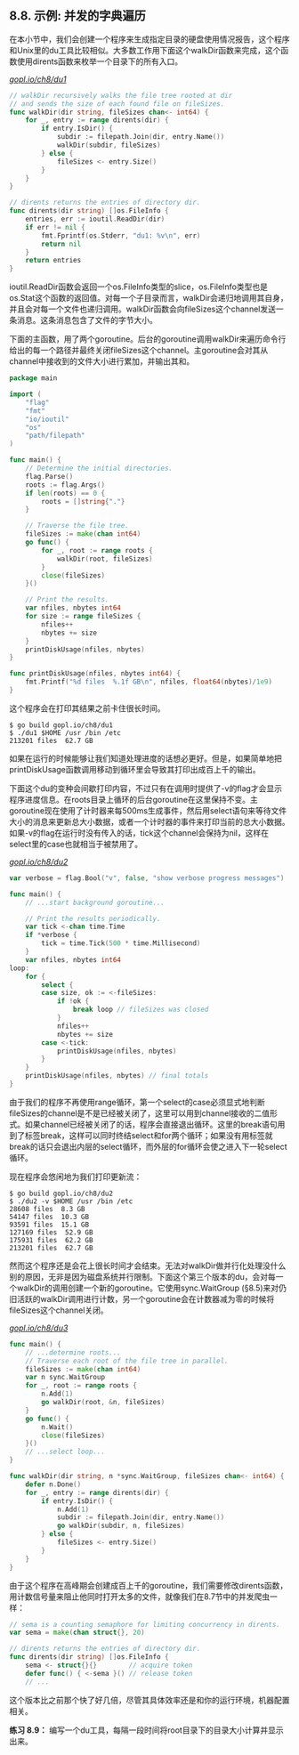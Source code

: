 ## 8.8. 示例: 并发的字典遍历

在本小节中，我们会创建一个程序来生成指定目录的硬盘使用情况报告，这个程序和Unix里的du工具比较相似。大多数工作用下面这个walkDir函数来完成，这个函数使用dirents函数来枚举一个目录下的所有入口。

<u><i>gopl.io/ch8/du1</i></u>
```go
// walkDir recursively walks the file tree rooted at dir
// and sends the size of each found file on fileSizes.
func walkDir(dir string, fileSizes chan<- int64) {
	for _, entry := range dirents(dir) {
		if entry.IsDir() {
			subdir := filepath.Join(dir, entry.Name())
			walkDir(subdir, fileSizes)
		} else {
			fileSizes <- entry.Size()
		}
	}
}

// dirents returns the entries of directory dir.
func dirents(dir string) []os.FileInfo {
	entries, err := ioutil.ReadDir(dir)
	if err != nil {
		fmt.Fprintf(os.Stderr, "du1: %v\n", err)
		return nil
	}
	return entries
}
```

ioutil.ReadDir函数会返回一个os.FileInfo类型的slice，os.FileInfo类型也是os.Stat这个函数的返回值。对每一个子目录而言，walkDir会递归地调用其自身，并且会对每一个文件也递归调用。walkDir函数会向fileSizes这个channel发送一条消息。这条消息包含了文件的字节大小。

下面的主函数，用了两个goroutine。后台的goroutine调用walkDir来遍历命令行给出的每一个路径并最终关闭fileSizes这个channel。主goroutine会对其从channel中接收到的文件大小进行累加，并输出其和。

```go
package main

import (
	"flag"
	"fmt"
	"io/ioutil"
	"os"
	"path/filepath"
)

func main() {
	// Determine the initial directories.
	flag.Parse()
	roots := flag.Args()
	if len(roots) == 0 {
		roots = []string{"."}
	}

	// Traverse the file tree.
	fileSizes := make(chan int64)
	go func() {
		for _, root := range roots {
			walkDir(root, fileSizes)
		}
		close(fileSizes)
	}()

	// Print the results.
	var nfiles, nbytes int64
	for size := range fileSizes {
		nfiles++
		nbytes += size
	}
	printDiskUsage(nfiles, nbytes)
}

func printDiskUsage(nfiles, nbytes int64) {
	fmt.Printf("%d files  %.1f GB\n", nfiles, float64(nbytes)/1e9)
}
```

这个程序会在打印其结果之前卡住很长时间。

```
$ go build gopl.io/ch8/du1
$ ./du1 $HOME /usr /bin /etc
213201 files  62.7 GB
```

如果在运行的时候能够让我们知道处理进度的话想必更好。但是，如果简单地把printDiskUsage函数调用移动到循环里会导致其打印出成百上千的输出。

下面这个du的变种会间歇打印内容，不过只有在调用时提供了-v的flag才会显示程序进度信息。在roots目录上循环的后台goroutine在这里保持不变。主goroutine现在使用了计时器来每500ms生成事件，然后用select语句来等待文件大小的消息来更新总大小数据，或者一个计时器的事件来打印当前的总大小数据。如果-v的flag在运行时没有传入的话，tick这个channel会保持为nil，这样在select里的case也就相当于被禁用了。

<u><i>gopl.io/ch8/du2</i></u>
```go
var verbose = flag.Bool("v", false, "show verbose progress messages")

func main() {
	// ...start background goroutine...

	// Print the results periodically.
	var tick <-chan time.Time
	if *verbose {
		tick = time.Tick(500 * time.Millisecond)
	}
	var nfiles, nbytes int64
loop:
	for {
		select {
		case size, ok := <-fileSizes:
			if !ok {
				break loop // fileSizes was closed
			}
			nfiles++
			nbytes += size
		case <-tick:
			printDiskUsage(nfiles, nbytes)
		}
	}
	printDiskUsage(nfiles, nbytes) // final totals
}
```

由于我们的程序不再使用range循环，第一个select的case必须显式地判断fileSizes的channel是不是已经被关闭了，这里可以用到channel接收的二值形式。如果channel已经被关闭了的话，程序会直接退出循环。这里的break语句用到了标签break，这样可以同时终结select和for两个循环；如果没有用标签就break的话只会退出内层的select循环，而外层的for循环会使之进入下一轮select循环。

现在程序会悠闲地为我们打印更新流：

```
$ go build gopl.io/ch8/du2
$ ./du2 -v $HOME /usr /bin /etc
28608 files  8.3 GB
54147 files  10.3 GB
93591 files  15.1 GB
127169 files  52.9 GB
175931 files  62.2 GB
213201 files  62.7 GB
```

然而这个程序还是会花上很长时间才会结束。无法对walkDir做并行化处理没什么别的原因，无非是因为磁盘系统并行限制。下面这个第三个版本的du，会对每一个walkDir的调用创建一个新的goroutine。它使用sync.WaitGroup (§8.5)来对仍旧活跃的walkDir调用进行计数，另一个goroutine会在计数器减为零的时候将fileSizes这个channel关闭。

<u><i>gopl.io/ch8/du3</i></u>
```go
func main() {
	// ...determine roots...
	// Traverse each root of the file tree in parallel.
	fileSizes := make(chan int64)
	var n sync.WaitGroup
	for _, root := range roots {
		n.Add(1)
		go walkDir(root, &n, fileSizes)
	}
	go func() {
		n.Wait()
		close(fileSizes)
	}()
	// ...select loop...
}

func walkDir(dir string, n *sync.WaitGroup, fileSizes chan<- int64) {
	defer n.Done()
	for _, entry := range dirents(dir) {
		if entry.IsDir() {
			n.Add(1)
			subdir := filepath.Join(dir, entry.Name())
			go walkDir(subdir, n, fileSizes)
		} else {
			fileSizes <- entry.Size()
		}
	}
}
```

由于这个程序在高峰期会创建成百上千的goroutine，我们需要修改dirents函数，用计数信号量来阻止他同时打开太多的文件，就像我们在8.7节中的并发爬虫一样：

```go
// sema is a counting semaphore for limiting concurrency in dirents.
var sema = make(chan struct{}, 20)

// dirents returns the entries of directory dir.
func dirents(dir string) []os.FileInfo {
	sema <- struct{}{}        // acquire token
	defer func() { <-sema }() // release token
	// ...
```

这个版本比之前那个快了好几倍，尽管其具体效率还是和你的运行环境，机器配置相关。

**练习 8.9：** 编写一个du工具，每隔一段时间将root目录下的目录大小计算并显示出来。
